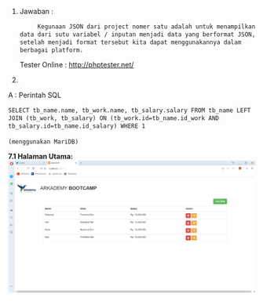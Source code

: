 1. Jawaban :

			Kegunaan JSON dari project nomer satu adalah untuk menampilkan data dari sutu variabel / inputan menjadi data yang berformat JSON, setelah menjadi format tersebut kita dapat menggunakannya dalam berbagai platform.

	Tester Online : http://phptester.net/






7. 

A : Perintah SQL
	
	SELECT tb_name.name, tb_work.name, tb_salary.salary FROM tb_name LEFT JOIN (tb_work, tb_salary) ON (tb_work.id=tb_name.id_work AND tb_salary.id=tb_name.id_salary) WHERE 1

	(menggunakan MariDB)


<b>7.1 Halaman Utama:
![Demo 1](https://raw.githubusercontent.com/shoifuddin/JawabanBatch2K4_iip/master/Soalno7/ScreenShoot/01.%20Tampil.PNG)


